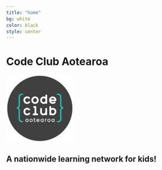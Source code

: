 ```yaml
---
title: "home"
bg: white
color: black
style: center
---
```


# Code Club Aotearoa

<img src="img/apple-touch-icon-precomposed.png"/>

## A nationwide learning network for kids!
